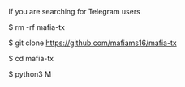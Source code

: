 If you are searching for Telegram users 

$ rm -rf mafia-tx

$ git clone https://github.com/mafiams16/mafia-tx

$ cd mafia-tx

$ python3 M
